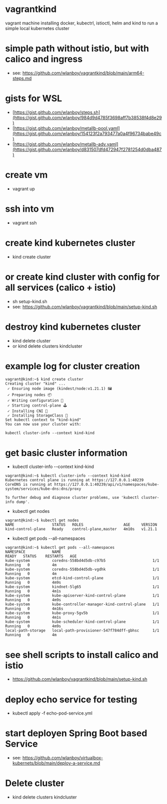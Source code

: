 # vagrantkind
vagrant machine installing docker, kubectrl, istioctl, helm and kind to run a simple local kubernetes cluster

# simple path without istio, but with calico and ingress
* see: https://github.com/wlanboy/vagrantkind/blob/main/arm64-steps.md

# gists for WSL
* [https://gist.github.com/wlanboy/steps.sh](https://gist.github.com/wlanboy/984d9d4785f3698aff7b38538f4d8e29)
* [https://gist.github.com/wlanboy/metallb-pool.yaml](https://gist.github.com/wlanboy/154123f2a793477a0a4f96734babe49c)
* [https://gist.github.com/wlanboy/metallb-adv.yaml](https://gist.github.com/wlanboy/d831507dfd472947f2781254d0dba487)

# create vm
* vagrant up

# ssh into vm
* vagrant ssh

# create kind kubernetes cluster
* kind create cluster

# or create kind cluster with config for all services (calico + istio)
* sh setup-kind.sh
* see: https://github.com/wlanboy/vagrantkind/blob/main/setup-kind.sh

# destroy kind kubernetes cluster
* kind delete cluster
* or kind delete clusters kindcluster

# example log for cluster creation
```
vagrant@kind:~$ kind create cluster
Creating cluster "kind" ...
 ✓ Ensuring node image (kindest/node:v1.21.1) 🖼
 ✓ Preparing nodes 📦
 ✓ Writing configuration 📜
 ✓ Starting control-plane 🕹️
 ✓ Installing CNI 🔌
 ✓ Installing StorageClass 💾
Set kubectl context to "kind-kind"
You can now use your cluster with:

kubectl cluster-info --context kind-kind
```

# get basic cluster information
* kubectl cluster-info --context kind-kind
```
vagrant@kind:~$ kubectl cluster-info --context kind-kind
Kubernetes control plane is running at https://127.0.0.1:40239
CoreDNS is running at https://127.0.0.1:40239/api/v1/namespaces/kube-system/services/kube-dns:dns/proxy

To further debug and diagnose cluster problems, use 'kubectl cluster-info dump'.
```
* kubectl get nodes
```
vagrant@kind:~$ kubectl get nodes
NAME                 STATUS   ROLES                  AGE     VERSION
kind-control-plane   Ready    control-plane,master   4m10s   v1.21.1
```
* kubectl get pods --all-namespaces
```
vagrant@kind:~$ kubectl get pods --all-namespaces
NAMESPACE            NAME                                         READY   STATUS    RESTARTS   AGE
kube-system          coredns-558bd4d5db-c97b5                     1/1     Running   0          4m
kube-system          coredns-558bd4d5db-vgdhk                     1/1     Running   0          4m
kube-system          etcd-kind-control-plane                      1/1     Running   0          4m9s
kube-system          kindnet-5lg65                                1/1     Running   0          4m1s
kube-system          kube-apiserver-kind-control-plane            1/1     Running   0          4m9s
kube-system          kube-controller-manager-kind-control-plane   1/1     Running   0          4m16s
kube-system          kube-proxy-5gv5b                             1/1     Running   0          4m1s
kube-system          kube-scheduler-kind-control-plane            1/1     Running   0          4m9s
local-path-storage   local-path-provisioner-547f784dff-gbhsc      1/1     Running   0          4m
```
# see shell scripts to install calico and istio
- https://github.com/wlanboy/vagrantkind/blob/main/setup-kind.sh

# deploy echo service for testing
* kubectl apply -f echo-pod-service.yml

# start deployen Spring Boot based Service
* see: https://github.com/wlanboy/virtualbox-kubernets/blob/main/deploy-a-service.md

# Delete cluster
* kind delete clusters kindcluster
